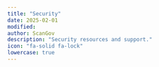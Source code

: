 ```yaml
---
title: "Security"
date: 2025-02-01
modified: 
author: ScanGov
description: "Security resources and support."
icon: "fa-solid fa-lock"
lowercase: true
---
```

